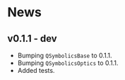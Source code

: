 # News

## v0.1.1 - dev

- Bumping `QSymbolicsBase` to 0.1.1.
- Bumping `QSymbolicsOptics` to 0.1.1.
- Added tests.
